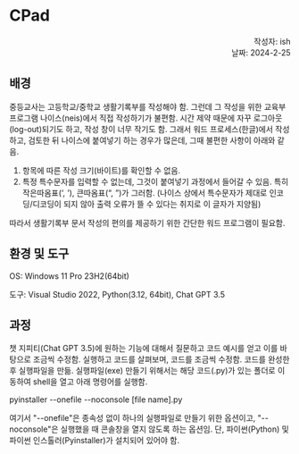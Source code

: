# CPad

<div align = "right"> 작성자: ish </div>
<div align = "right"> 날짜: 2024-2-25 </div>


## 배경

중등교사는 고등학교/중학교 생활기록부를 작성해야 함. 그런데 그 작성을 위한 교육부 프로그램 나이스(neis)에서 직접 작성하기가 불편함. 시간 제약 때문에 자꾸 로그아웃(log-out)되기도 하고, 작성 창이 너무 작기도 함. 그래서 워드 프로세스(한글)에서 작성하고, 검토한 뒤 나이스에 붙여넣기 하는 경우가 많은데, 그때 불편한 사항이 아래와 같음.

1. 항목에 따른 작성 크기(바이트)를 확인할 수 없음.
2. 특정 특수문자를 입력할 수 없는데, 그것이 붙여넣기 과정에서 들어갈 수 있음. 특히 작은따옴표(‘, ’), 큰따옴표(“, ”)가 그러함. (나이스 상에서 특수문자가 제대로 인코딩/디코딩이 되지 않아 출력 오류가 뜰 수 있다는 취지로 이 글자가 지양됨)

따라서 생활기록부 문서 작성의 편의를 제공하기 위한 간단한 워드 프로그램이 필요함.

## 환경 및 도구

OS: Windows 11 Pro 23H2(64bit)

도구: Visual Studio 2022, Python(3.12, 64bit), Chat GPT 3.5

## 과정

챗 지피티(Chat GPT 3.5)에 원하는 기능에 대해서 질문하고 코드 예시를 얻고 이를 바탕으로 조금씩 수정함. 실행하고 코드를 살펴보며, 코드를 조금씩 수정함. 코드를 완성한 후 실행파일을 만듦. 실행파일(exe) 만들기 위해서는 해당 코드(.py)가 있는 폴더로 이동하여 shell을 열고 아래 명령어를 실행함.


pyinstaller --onefile --noconsole [file name].py


여기서 "--onefile"은 종속성 없이 하나의 실행파일로 만들기 위한 옵션이고, "--noconsole"은 실행했을 때 콘솔창을 열지 않도록 하는 옵션임. 단, 파이썬(Python) 및 파이썬 인스톨러(Pyinstaller)가 설치되어 있어야 함.
